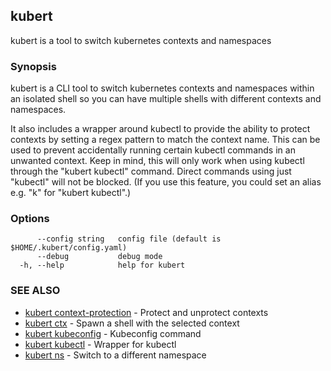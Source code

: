 ## kubert

kubert is a tool to switch kubernetes contexts and namespaces

### Synopsis

kubert is a CLI tool to switch kubernetes contexts and namespaces within an isolated shell so you can have multiple shells with different contexts and namespaces.

It also includes a wrapper around kubectl to provide the ability to protect contexts by setting a regex pattern to match the context name. This can be used to prevent accidentally running certain kubectl commands in an unwanted context.
Keep in mind, this will only work when using kubectl through the "kubert kubectl" command. Direct commands using just "kubectl" will not be blocked. (If you use this feature, you could set an alias e.g. "k" for "kubert kubectl".)


### Options

```
      --config string   config file (default is $HOME/.kubert/config.yaml)
      --debug           debug mode
  -h, --help            help for kubert
```

### SEE ALSO

* [kubert context-protection](kubert_context-protection.md)	 - Protect and unprotect contexts
* [kubert ctx](kubert_ctx.md)	 - Spawn a shell with the selected context
* [kubert kubeconfig](kubert_kubeconfig.md)	 - Kubeconfig command
* [kubert kubectl](kubert_kubectl.md)	 - Wrapper for kubectl
* [kubert ns](kubert_ns.md)	 - Switch to a different namespace

